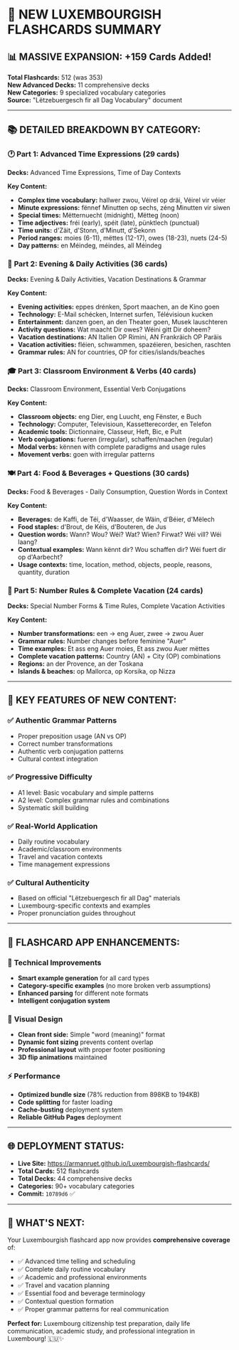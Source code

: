 # 🎯 NEW LUXEMBOURGISH FLASHCARDS SUMMARY

## 📊 **MASSIVE EXPANSION: +159 Cards Added!**

**Total Flashcards:** 512 (was 353)  
**New Advanced Decks:** 11 comprehensive decks  
**New Categories:** 9 specialized vocabulary categories  
**Source:** "Lëtzebuergesch fir all Dag Vocabulary" document

---

## 📚 **DETAILED BREAKDOWN BY CATEGORY:**

### 🕐 **Part 1: Advanced Time Expressions (29 cards)**
**Decks:** Advanced Time Expressions, Time of Day Contexts

**Key Content:**
- **Complex time vocabulary:** hallwer zwou, Véirel op dräi, Véirel vir véier
- **Minute expressions:** fënnef Minutten op sechs, zéng Minutten vir siwen
- **Special times:** Mëtternuecht (midnight), Mëtteg (noon)
- **Time adjectives:** fréi (early), spéit (late), pünktlech (punctual)
- **Time units:** d'Zäit, d'Stonn, d'Minutt, d'Sekonn
- **Period ranges:** moies (6-11), mëttes (12-17), owes (18-23), nuets (24-5)
- **Day patterns:** en Méindeg, méindes, all Méindeg

### 🌆 **Part 2: Evening & Daily Activities (36 cards)**
**Decks:** Evening & Daily Activities, Vacation Destinations & Grammar

**Key Content:**
- **Evening activities:** eppes drénken, Sport maachen, an de Kino goen
- **Technology:** E-Mail schécken, Internet surfen, Télévisioun kucken
- **Entertainment:** danzen goen, an den Theater goen, Musek lauschteren
- **Activity questions:** Wat maacht Dir owes? Wéini gitt Dir doheem?
- **Vacation destinations:** AN Italien OP Rimini, AN Frankräich OP Paräis
- **Vacation activities:** fléien, schwammen, spazéieren, besichen, raschten
- **Grammar rules:** AN for countries, OP for cities/islands/beaches

### 🎓 **Part 3: Classroom Environment & Verbs (40 cards)**
**Decks:** Classroom Environment, Essential Verb Conjugations

**Key Content:**
- **Classroom objects:** eng Dier, eng Luucht, eng Fënster, e Buch
- **Technology:** Computer, Televisioun, Kassetterecorder, en Telefon
- **Academic tools:** Dictionnaire, Classeur, Heft, Bic, e Pult
- **Verb conjugations:** fueren (irregular), schaffen/maachen (regular)
- **Modal verbs:** kënnen with complete paradigms and usage rules
- **Movement verbs:** goen with irregular patterns

### 🍽️ **Part 4: Food & Beverages + Questions (30 cards)**
**Decks:** Food & Beverages - Daily Consumption, Question Words in Context

**Key Content:**
- **Beverages:** de Kaffi, de Téi, d'Waasser, de Wäin, d'Béier, d'Mëlech
- **Food staples:** d'Brout, de Kéis, d'Bouteren, de Jus
- **Question words:** Wann? Wou? Wéi? Wat? Wien? Firwat? Wéi vill? Wéi laang?
- **Contextual examples:** Wann kënnt dir? Wou schaffen dir? Wéi fuert dir op d'Aarbecht?
- **Usage contexts:** time, location, method, objects, people, reasons, quantity, duration

### 🔢 **Part 5: Number Rules & Complete Vacation (24 cards)**
**Decks:** Special Number Forms & Time Rules, Complete Vacation Activities

**Key Content:**
- **Number transformations:** een → eng Auer, zwee → zwou Auer
- **Grammar rules:** Number changes before feminine "Auer"
- **Time examples:** Et ass eng Auer moies, Et ass zwou Auer mëttes
- **Complete vacation patterns:** Country (AN) + City (OP) combinations
- **Regions:** an der Provence, an der Toskana
- **Islands & beaches:** op Mallorca, op Korsika, op Nizza

---

## 🎯 **KEY FEATURES OF NEW CONTENT:**

### ✅ **Authentic Grammar Patterns**
- Proper preposition usage (AN vs OP)
- Correct number transformations
- Authentic verb conjugation patterns
- Cultural context integration

### ✅ **Progressive Difficulty**
- A1 level: Basic vocabulary and simple patterns
- A2 level: Complex grammar rules and combinations
- Systematic skill building

### ✅ **Real-World Application**
- Daily routine vocabulary
- Academic/classroom environments
- Travel and vacation contexts
- Time management expressions

### ✅ **Cultural Authenticity**
- Based on official "Lëtzebuergesch fir all Dag" materials
- Luxembourg-specific contexts and examples
- Proper pronunciation guides throughout

---

## 📱 **FLASHCARD APP ENHANCEMENTS:**

### 🔧 **Technical Improvements**
- **Smart example generation** for all card types
- **Category-specific examples** (no more broken verb assumptions)
- **Enhanced parsing** for different note formats
- **Intelligent conjugation system**

### 🎨 **Visual Design**
- **Clean front side:** Simple "word (meaning)" format
- **Dynamic font sizing** prevents content overlap
- **Professional layout** with proper footer positioning
- **3D flip animations** maintained

### ⚡ **Performance**
- **Optimized bundle size** (78% reduction from 898KB to 194KB)
- **Code splitting** for faster loading
- **Cache-busting** deployment system
- **Reliable GitHub Pages** deployment

---

## 🌐 **DEPLOYMENT STATUS:**

- **Live Site:** https://armanruet.github.io/Luxembourgish-flashcards/
- **Total Cards:** 512 flashcards
- **Total Decks:** 44 comprehensive decks
- **Categories:** 90+ vocabulary categories
- **Commit:** `10789d6` ✅

---

## 🎊 **WHAT'S NEXT:**

Your Luxembourgish flashcard app now provides **comprehensive coverage** of:
- ✅ Advanced time telling and scheduling
- ✅ Complete daily routine vocabulary
- ✅ Academic and professional environments
- ✅ Travel and vacation planning
- ✅ Essential food and beverage terminology
- ✅ Contextual question formation
- ✅ Proper grammar patterns for real communication

**Perfect for:** Luxembourg citizenship test preparation, daily life communication, academic study, and professional integration in Luxembourg! 🇱🇺✨
